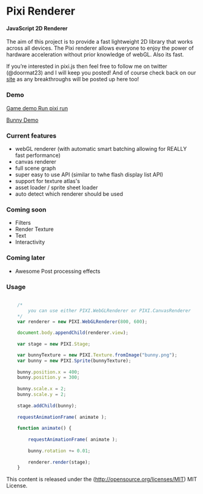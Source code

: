 Pixi Renderer
=============

#### JavaScript 2D Renderer ####

The aim of this project is to provide a fast lightweight 2D library that works across all devices.
The Pixi renderer allows everyone to enjoy the power of hardware acceleration without prior knowledge of webGL.
Also its fast.

If you’re interested in pixi.js then feel free to follow me on twitter (@doormat23) and I will keep you posted! 
And of course check back on our [site](http://www.goodboydigital.com/blog/) as any breakthroughs will be posted up here too!


### Demo ###

[Game demo Run pixi run](http://www.goodboydigital.com/runpixierun/)

[Bunny Demo](http://matgroves.com/pixijs/)

### Current features ###

- webGL renderer (with automatic smart batching allowing for REALLY fast performance)
- canvas renderer
- full scene graph
- super easy to use API (similar to twhe flash display list API)
- support for texture atlas's
- asset loader / sprite sheet loader
- auto detect which renderer should be used

### Coming soon ###

- Filters
- Render Texture
- Text
- Interactivity


### Coming later ###

- Awesome Post processing effects

### Usage ###

```javascript
	
	/*
		you can use either PIXI.WebGLRenderer or PIXI.CanvasRenderer
	*/
	var renderer = new PIXI.WebGLRenderer(800, 600); 

	document.body.appendChild(renderer.view);
	
	var stage = new PIXI.Stage;

	var bunnyTexture = new PIXI.Texture.fromImage("bunny.png");
	var bunny = new PIXI.Sprite(bunnyTexture);
	
	bunny.position.x = 400;
	bunny.position.y = 300;
	
	bunny.scale.x = 2;
	bunny.scale.y = 2;
	
	stage.addChild(bunny);
	
	requestAnimationFrame( animate );
	
	function animate() {
		
		requestAnimationFrame( animate );
		
		bunny.rotation += 0.01;
		
		renderer.render(stage);
	}
```

This content is released under the (http://opensource.org/licenses/MIT) MIT License.


